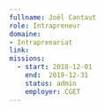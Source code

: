 ```yaml
---
fullname: Joël Cantaut
role: Intrapreneur
domaine:
- Intraprenariat
link:
missions:
  - start: 2018-12-01
    end:  2019-12-31
    status: admin
    employer: CGET
---
```

